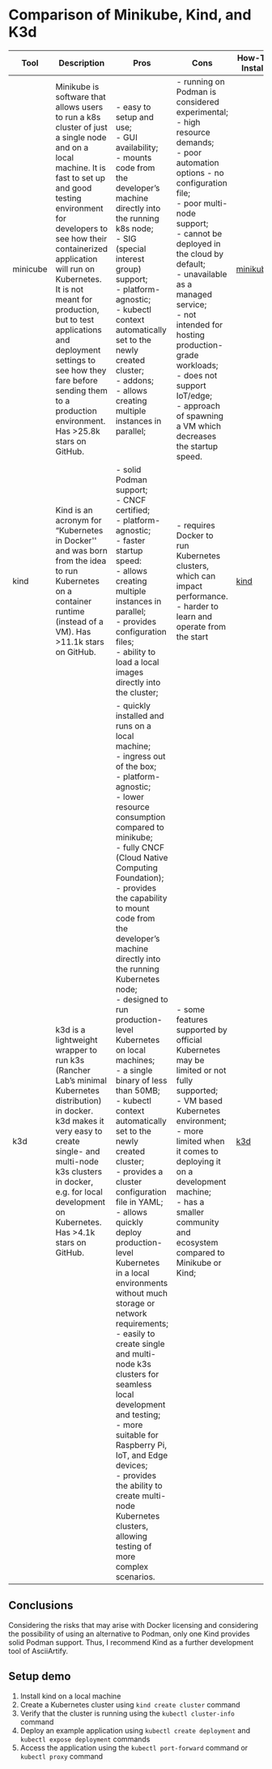 # Comparison of Minikube, Kind, and K3d

|   Tool         |Description             |Pros                                             |Cons          |How-To Install          |
|----------------|------------------------|-------------------------------------------------|--------------|--------------
|minicube|Minikube is software that allows users to run a k8s cluster of just a single node and on a local machine. It is fast to set up and good testing environment for developers to see how their containerized application will run on Kubernetes.<br> It is not meant for production, but to test applications and deployment settings to see how they fare before sending them to a production environment. Has >25.8k stars on GitHub.|- easy to setup and use;<br> - GUI availability;<br> - mounts code from the developer’s machine directly into the running k8s node;<br> - SIG (special interest group) support;<br> - platform-agnostic;<br> - kubectl context automatically set to the newly created cluster;<br> - addons;<br> - allows creating multiple instances in parallel;|- running on Podman is considered experimental;<br> - high resource demands;<br> - poor automation options - no configuration file;<br> - poor multi-node support;<br> - cannot be deployed in the cloud by default;<br> - unavailable as a managed service;<br> - not intended for hosting production-grade workloads;<br> - does not support IoT/edge;<br> - approach of spawning a VM which decreases the startup speed.|[minikube](https://minikube.sigs.k8s.io/docs/) | 
|kind|Kind is an acronym for “Kubernetes in Docker'' and was born from the idea to run Kubernetes on a container runtime (instead of a VM). Has >11.1k stars on GitHub.            |- solid Podman support;<br> - CNCF certified;<br> - platform-agnostic;<br> - faster startup speed:<br> - allows creating multiple instances in parallel;<br> - provides configuration files;<br> - ability to load a local images directly into the cluster;|- requires Docker to run Kubernetes clusters, which can impact performance.<br> - harder to learn and operate from the start| [kind](https://kind.sigs.k8s.io/docs/user/quick-start/) |
|k3d|k3d is a lightweight wrapper to run k3s (Rancher Lab’s minimal Kubernetes distribution) in docker. k3d makes it very easy to create single- and multi-node k3s clusters in docker, e.g. for local development on Kubernetes. Has >4.1k stars on GitHub.|- quickly installed and runs on a local machine;<br> - ingress out of the box;<br> - platform-agnostic;<br> - lower resource consumption compared to minikube;<br> - fully CNCF (Cloud Native Computing Foundation);<br> - provides the capability to mount code from the developer’s machine directly into the running Kubernetes node;<br> - designed to run production-level Kubernetes on local machines;<br> - a single binary of less than 50MB;<br> - kubectl context automatically set to the newly created cluster;<br> - provides a cluster configuration file in YAML;<br> - allows quickly deploy production-level Kubernetes in a local environments without much storage or network requirements;<br> - easily to create single and multi-node k3s clusters for seamless local development and testing;<br> - more suitable for Raspberry Pi, IoT, and Edge devices;<br> - provides the ability to create multi-node Kubernetes clusters, allowing testing of more complex scenarios.|- some features supported by official Kubernetes may be limited or not fully supported;<br> - VM based Kubernetes environment;<br> - more limited when it comes to deploying it on a development machine;<br> - has a smaller community and ecosystem compared to Minikube or Kind;<br>| [k3d](https://k3d.io/#getting-started) |

## Conclusions

Considering the risks that may arise with Docker licensing and considering the possibility of using an alternative to Podman, only one Kind provides solid Podman support. Thus, I recommend Kind as a further development tool of AsciiArtify.  

## Setup demo


1. Install kind on a local machine
2. Create a Kubernetes cluster using `kind create cluster` command
3. Verify that the cluster is running using the `kubectl cluster-info` command
4. Deploy an example application using `kubectl create deployment` and `kubectl expose deployment` commands
5. Access the application using the `kubectl port-forward` command or `kubectl proxy` command


